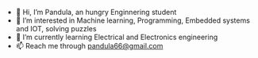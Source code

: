 - 👋 Hi, I’m Pandula, an hungry Enginnering student
- 👀 I’m interested in Machine learning, Programming, Embedded systems and IOT, solving puzzles
- 🌱 I’m currently learning Electrical and Electronics engineering
- 📫 Reach me through pandula66@gmail.com

<!---
Pandula-2000/Pandula-2000 is a ✨ special ✨ repository because its `README.md` (this file) appears on your GitHub profile.
You can click the Preview link to take a look at your changes.
--->
